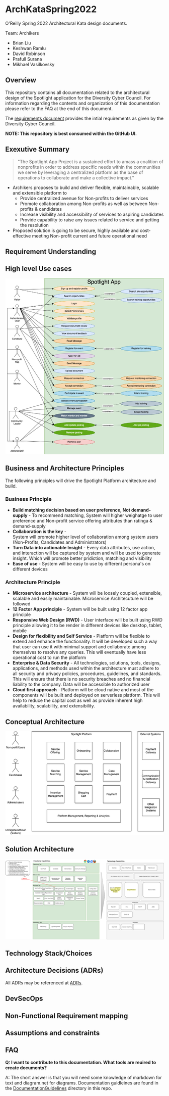 # ArchKataSpring2022
O'Reilly Spring 2022 Architectural Kata design documents.

Team: Archikers
* Brian Liu
* Keshwan Ramlu
* David Robinson
* Prafull Surana
* Mikhael Vasilkovsky

## Overview

This repository contains all documentation related to the architectural design of the Spotlight application for the Diversity Cyber Council. For information regarding the contents and organization of this documentation please refer to the FAQ at the end of this document.

The [requirements document](kata_initial_documentation/DiversityCyberCouncilKataRequirements2022.pdf) provides the intial requirements as given by the Diversity Cyber Council.

**NOTE: This repository is best consumed within the GitHub UI.**

## Exexutive Summary

>"The Spotlight App Project is a sustained effort to amass a coalition of
nonprofits in order to address specific needs within the communities we serve by leveraging a
centralized platform as the base of operations to collaborate and make a collective impact."

* Archikers proposes to build and deliver flexible, maintainable, scalable and extensible platform to
    * Provide centralized avenue for Non-profits to deliver services
    * Promote collaboration among Non-profits as well as between Non-profits & candidates
    * Increase visibility and accessibility of services to aspiring candidates 
    * Provide capability to raise any issues related to service and getting the resolution
* Proposed solution is going to be secure, highly available and cost-effective meeting Non-profit current and future operational need

## Requirement Understanding

## High level Use cases
![High Level Use Cases](supporting_documentation/UseCaseDiagram.drawio.png)

## Business and Architecture Principles

The following principles will drive the Spotlight Platform architecture and build.
### Business Principle
* **Build matching decision based on user preference, Not demand-supply** -
To recommend matching, System will higher weighatge to user preference and Non-profit service offering attributes than ratinga & demand-supply 
* **Collaboration is the key** -  
System will promote higher level of collaboration among system users (Non-Profits, Candidates and Administrators)
* **Turn Data into actionable Insight** - 
Every data attributes, use action, and interaction will be captured by system and will be used to generate insight. Which will promote better pridiction, matching and visibility
* **Ease of use** -
System will be easy to use by different persona's on different devices
### Architecture Principle 
* **Microservice architecture** - 
System will be loosely coupled, extensible, scalable and easily maintainable. Microservice Architecuture will be followed
* **12 Factor App principle** -
System will be built using 12 factor app principle
* **Responsive Web Design (RWD)** - 
User interface will be built using RWD principle allowing it to be render in different devices like desktop, tablet, mobile
* **Design for flexibility and Self Service** - 
Platform will be flexible to extend and enhance the functionality. It will be developed such a way that user can use it with minimal support and collaborate among themselves to resolve any queries. This will eventually have less operational cost to run the platform    
* **Enterprise & Data Security** -
All technologies, solutions, tools, designs, applications, and methods used within the architecture must adhere to all security and privacy policies, procedures, guidelines, and standards. This will ensure that there is no security breaches and no financial liability to the company. Data will be accessible to authorized user 
* **Cloud first approach** - 
Platform will be cloud native and most of the components will be built and deployed on serverless platform. This will help to reduce the capital cost as well as provide inherent high availability, scalability, and extensibility. 

## Conceptual Architecture

![Coceptual Architecture](/supporting_documentation/conceptualsystemreq.png)

## Solution Architecture

![Solution Architecture](supporting_documentation/FunctionalandTechnologyCapability.drawio.png)

## Technology Stack/Choices

## Architecture Decisions (ADRs)
All ADRs may be referenced at [ADRs](architecture_decision_records).

## DevSecOps

## Non-Functional Requirement mapping

## Assumptions and constraints

## FAQ

**Q: I want to contribute to this documentation. What tools are reuired to create documents?**

A: The short answer is that you will need some knowledge of markdown for text  and diagram.net for diagrams. Documentation guidleines are found in the [DocumentationGuidelines](documentation_guidelines) directory in this repo.


